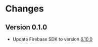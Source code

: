 # Changes

## Version 0.1.0

- Update Firebase SDK to version [6.10.0](https://firebase.google.com/support/release-notes/unity#version_6100_-_january_30_2020)
